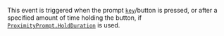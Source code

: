 This event is triggered when the prompt
[`key`](https://create.roblox.com/docs/reference/engine/classes/ProximityPrompt#KeyboardKeyCode)/button is pressed, or after a
specified amount of time holding the button, if
[`ProximityPrompt.HoldDuration`](https://create.roblox.com/docs/reference/engine/classes/ProximityPrompt#HoldDuration) is used.